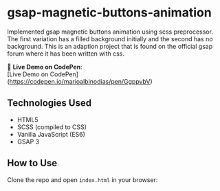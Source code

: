 # gsap-magnetic-buttons-animation
Implemented gsap magnetic buttons animation using scss preprocessor. 
The first variation has a filled background initially and the second has no background. 
This is an adaption project that is found on the official gsap forum where it has been written with css.

🔗 **Live Demo on CodePen**:  
[Live Demo on CodePen] (https://codepen.io/marioalbinodias/pen/GgppvbV)

## Technologies Used
- HTML5
- SCSS (compiled to CSS)
- Vanilla JavaScript (ES6)
- GSAP 3


## How to Use
Clone the repo and open `index.html` in your browser:
